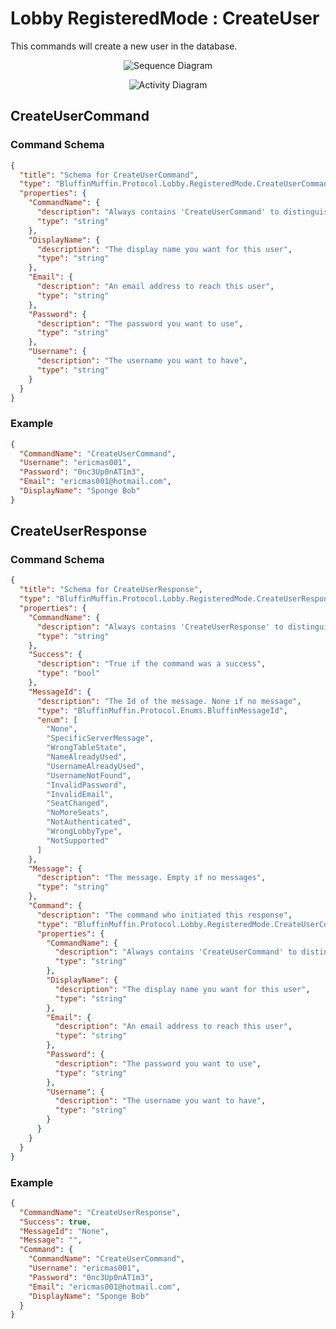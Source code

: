 # Lobby RegisteredMode : CreateUser

This commands will create a new user in the database.

<p align=center><img src="https://github.com/Ericmas001/BluffinMuffin.Protocol/blob/master/Documentation/Sequences/BluffinMuffin.Protocol.Lobby.RegisteredMode.CreateUserCommand.png" alt="Sequence Diagram"></p>

<p align=center><img src="https://github.com/Ericmas001/BluffinMuffin.Protocol/blob/master/Documentation/Activities/BluffinMuffin.Protocol.Lobby.RegisteredMode.CreateUserCommand.png" alt="Activity Diagram"></p>

## CreateUserCommand

### Command Schema

```json
{
  "title": "Schema for CreateUserCommand",
  "type": "BluffinMuffin.Protocol.Lobby.RegisteredMode.CreateUserCommand",
  "properties": {
    "CommandName": {
      "description": "Always contains 'CreateUserCommand' to distinguish the command from others.",
      "type": "string"
    },
    "DisplayName": {
      "description": "The display name you want for this user",
      "type": "string"
    },
    "Email": {
      "description": "An email address to reach this user",
      "type": "string"
    },
    "Password": {
      "description": "The password you want to use",
      "type": "string"
    },
    "Username": {
      "description": "The username you want to have",
      "type": "string"
    }
  }
}
```

### Example

```json
{
  "CommandName": "CreateUserCommand",
  "Username": "ericmas001",
  "Password": "0nc3Up0nAT1m3",
  "Email": "ericmas001@hotmail.com",
  "DisplayName": "Sponge Bob"
}
```

## CreateUserResponse

### Command Schema

```json
{
  "title": "Schema for CreateUserResponse",
  "type": "BluffinMuffin.Protocol.Lobby.RegisteredMode.CreateUserResponse",
  "properties": {
    "CommandName": {
      "description": "Always contains 'CreateUserResponse' to distinguish the command from others.",
      "type": "string"
    },
    "Success": {
      "description": "True if the command was a success",
      "type": "bool"
    },
    "MessageId": {
      "description": "The Id of the message. None if no message",
      "type": "BluffinMuffin.Protocol.Enums.BluffinMessageId",
      "enum": [
        "None",
        "SpecificServerMessage",
        "WrongTableState",
        "NameAlreadyUsed",
        "UsernameAlreadyUsed",
        "UsernameNotFound",
        "InvalidPassword",
        "InvalidEmail",
        "SeatChanged",
        "NoMoreSeats",
        "NotAuthenticated",
        "WrongLobbyType",
        "NotSupported"
      ]
    },
    "Message": {
      "description": "The message. Empty if no messages",
      "type": "string"
    },
    "Command": {
      "description": "The command who initiated this response",
      "type": "BluffinMuffin.Protocol.Lobby.RegisteredMode.CreateUserCommand",
      "properties": {
        "CommandName": {
          "description": "Always contains 'CreateUserCommand' to distinguish the command from others.",
          "type": "string"
        },
        "DisplayName": {
          "description": "The display name you want for this user",
          "type": "string"
        },
        "Email": {
          "description": "An email address to reach this user",
          "type": "string"
        },
        "Password": {
          "description": "The password you want to use",
          "type": "string"
        },
        "Username": {
          "description": "The username you want to have",
          "type": "string"
        }
      }
    }
  }
}
```

### Example

```json
{
  "CommandName": "CreateUserResponse",
  "Success": true,
  "MessageId": "None",
  "Message": "",
  "Command": {
    "CommandName": "CreateUserCommand",
    "Username": "ericmas001",
    "Password": "0nc3Up0nAT1m3",
    "Email": "ericmas001@hotmail.com",
    "DisplayName": "Sponge Bob"
  }
}
```

